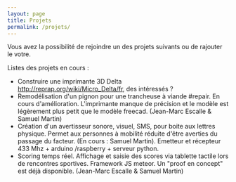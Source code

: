 ```yaml
---
layout: page
title: Projets
permalink: /projets/
---
```


Vous avez la possibilité de rejoindre un des projets suivants ou de rajouter le votre.


Listes des projets en cours :

- Construire une imprimante 3D Delta http://reprap.org/wiki/Micro_Delta/fr, des intéressés ? 
- Remodélisation d'un pignon pour une trancheuse à viande #repair. En cours d'amélioration. L'imprimante manque de précision et le modèle est légèrement plus petit que le modèle freecad. (Jean-Marc Escalle & Samuel Martin)
- Création d'un avertisseur sonore, visuel,  SMS,  pour boite aux lettres physique. Permet aux personnes à mobilité réduite d'être averties du passage du facteur. (En cours : Samuel Martin). Emetteur et récepteur 433 Mhz + arduino /raspberry + serveur python.
- Scoring temps réel. Affichage et saisie des scores via tablette tactile lors de rencontres sportives. Framework JS meteor. Un "proof en concept" est déjà disponible. (Jean-Marc Escalle & Samuel Martin) 
